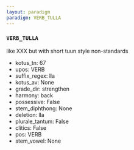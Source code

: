 ```yaml
---
layout: paradigm
paradigm: VERB_TULLA
---
```

### ` VERB_TULLA `

like XXX but with short tuun style non-standards
* kotus_tn: 67
* upos: VERB
* suffix_regex: lla
* kotus_av: None
* grade_dir: strengthen
* harmony: back
* possessive: False
* stem_diphthong: None
* deletion: lla
* plurale_tantum: False
* clitics: False
* pos: VERB
* stem_vowel: None
